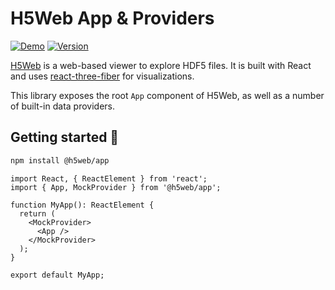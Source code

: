 # H5Web App & Providers

[![Demo](https://img.shields.io/website?down_message=offline&label=demo&up_message=online&url=https%3A%2F%2Fh5web-docs.panosc.eu%2F)](https://h5web.panosc.eu/)
[![Version](https://img.shields.io/npm/v/@h5web/app)](https://www.npmjs.com/package/@h5web/app)

[H5Web](https://github.com/silx-kit/h5web) is a web-based viewer to explore HDF5
files. It is built with React and uses
[react-three-fiber](https://github.com/react-spring/react-three-fiber) for
visualizations.

This library exposes the root `App` component of H5Web, as well as a number of
built-in data providers.

## Getting started 🚀

```bash
npm install @h5web/app
```

```tsx
import React, { ReactElement } from 'react';
import { App, MockProvider } from '@h5web/app';

function MyApp(): ReactElement {
  return (
    <MockProvider>
      <App />
    </MockProvider>
  );
}

export default MyApp;
```
